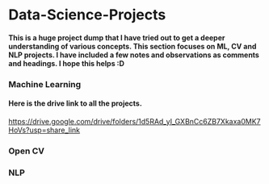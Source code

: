 # Data-Science-Projects
#### This is a huge project dump that I have tried out to get a deeper understanding of various concepts. This section focuses on ML, CV and NLP projects. I have included a few notes and observations as comments and headings. I hope this helps :D

### Machine Learning
#### Here is the drive link to all the projects. 
https://drive.google.com/drive/folders/1d5RAd_yI_GXBnCc6ZB7Xkaxa0MK7HoVs?usp=share_link

### Open CV

### NLP
